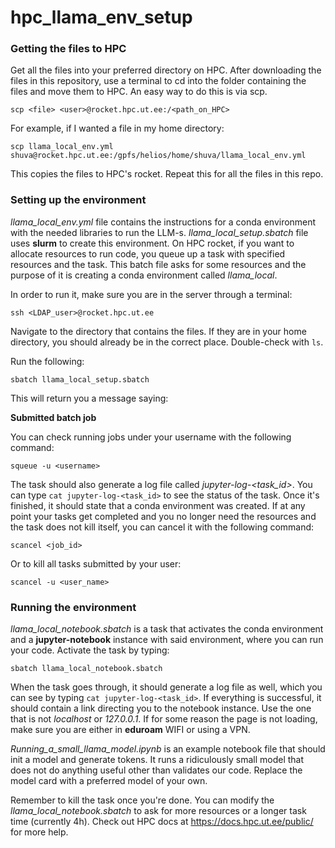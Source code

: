 # hpc_llama_env_setup


### Getting the files to HPC

Get all the files into your preferred directory on HPC. After downloading the files in this repository, use a terminal to cd into the folder containing the files and move them to HPC. An easy way to do this is via scp.

```
scp <file> <user>@rocket.hpc.ut.ee:/<path_on_HPC>
```

For example, if I wanted a file in my home directory:

```
scp llama_local_env.yml shuva@rocket.hpc.ut.ee:/gpfs/helios/home/shuva/llama_local_env.yml
```

This copies the files to HPC's rocket. Repeat this for all the files in this repo.

### Setting up the environment

_llama_local_env.yml_ file contains the instructions for a conda environment with the needed libraries to run the LLM-s. 
_llama_local_setup.sbatch_ file uses **slurm** to create this environment. On HPC rocket, if you want to allocate resources to run code, you queue up a task with specified resources and the task. This batch file asks for some resources and the purpose of it is creating a conda environment called _llama_local_.

In order to run it, make sure you are in the server through a terminal:

```
ssh <LDAP_user>@rocket.hpc.ut.ee
```

Navigate to the directory that contains the files. If they are in your home directory, you should already be in the correct place. Double-check with ```ls```.

Run the following:

```
sbatch llama_local_setup.sbatch
```

This will return you a message saying:

**Submitted batch job <id>**

You can check running jobs under your username with the following command:

```
squeue -u <username>
```

The task should also generate a log file called _jupyter-log-<task_id>_. You can type ```cat jupyter-log-<task_id>``` to see the status of the task. Once it's finished, it should state that a conda environment was created. If at any point your tasks get completed and you no longer need the resources and the task does not kill itself, you can cancel it with the following command:

```
scancel <job_id>
```

Or to kill all tasks submitted by your user:

```
scancel -u <user_name>
```

### Running the environment

_llama_local_notebook.sbatch_ is a task that activates the conda environment and a **jupyter-notebook** instance with said environment, where you can run your code. Activate the task by typing:

```
sbatch llama_local_notebook.sbatch
```

When the task goes through, it should generate a log file as well, which you can see by typing ```cat jupyter-log-<task_id>```. If everything is successful, it should contain a link directing you to the notebook instance. Use the one that is not _localhost_ or _127.0.0.1_. If for some reason the page is not loading, make sure you are either in **eduroam** WIFI or using a VPN. 

_Running_a_small_llama_model.ipynb_ is an example notebook file that should init a model and generate tokens. It runs a ridiculously small model that does not do anything useful other than validates our code. Replace the model card with a preferred model of your own.

Remember to kill the task once you're done. You can modify the _llama_local_notebook.sbatch_ to ask for more resources or a longer task time (currently 4h). Check out HPC docs at https://docs.hpc.ut.ee/public/ for more help.








